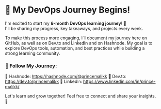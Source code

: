 # 🚀 My DevOps Journey Begins! 

I'm excited to start my **6-month DevOps learning journey**! 🎯  
I'll be sharing my progress, key takeaways, and projects every week.  

To make this process more engaging, I’ll document my journey here on GitHub, as well as on Dev.to and LinkedIn and on Hashnode. My goal is to explore DevOps tools, automation, and best practices while building a strong learning community.

### 📌 Follow My Journey:  
📖 Hashnode: https://hashnode.com/@princemalikk
📖 Dev.to: https://dev.to/princemalikk
🔗 LinkedIn: https://www.linkedin.com/in/prince-malikk/

Let's learn and grow together! Feel free to connect and share your insights. 🚀
